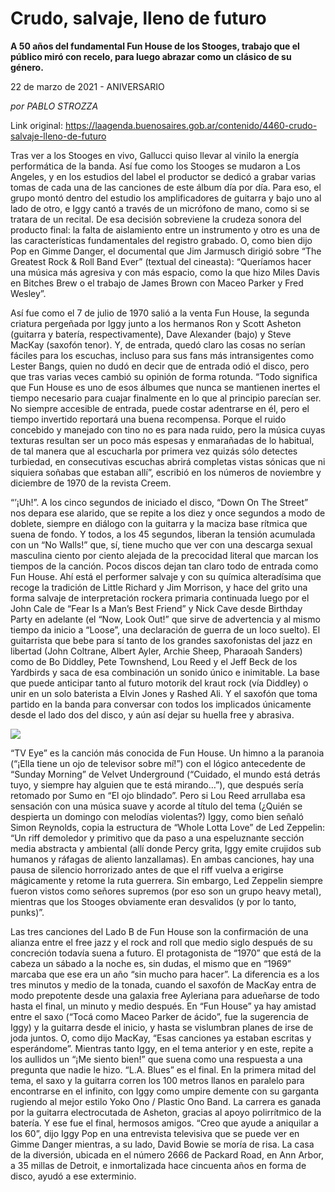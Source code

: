 # Crudo, salvaje, lleno de futuro

**A 50 años del fundamental Fun House de los Stooges, trabajo que el público miró con recelo, para luego abrazar como un clásico de su género.**

22 de marzo de 2021 - ANIVERSARIO

_por PABLO STROZZA_

Link original: https://laagenda.buenosaires.gob.ar/contenido/4460-crudo-salvaje-lleno-de-futuro



Tras ver a los Stooges en vivo, Gallucci quiso llevar al vinilo la energía performática de la banda. Así fue como los Stooges se mudaron a Los Angeles, y en los estudios del label el productor se dedicó a grabar varias tomas de cada una de las canciones de este álbum día por día. Para eso, el grupo montó dentro del estudio los amplificadores de guitarra y bajo uno al lado de otro, e Iggy cantó a través de un micrófono de mano, como si se tratara de un recital. De esa decisión sobreviene la crudeza sonora del producto final: la falta de aislamiento entre un instrumento y otro es una de las características fundamentales del registro grabado. O, como bien dijo Pop en Gimme Danger, el documental que Jim Jarmusch dirigió sobre “The Greatest Rock & Roll Band Ever” (textual del cineasta): “Queríamos hacer una música más agresiva y con más espacio, como la que hizo Miles Davis en Bitches Brew o el trabajo de James Brown con Maceo Parker y Fred Wesley”.




Así fue como el 7 de julio de 1970 salió a la venta Fun House, la segunda criatura pergeñada por Iggy junto a los hermanos Ron y Scott Asheton (guitarra y batería, respectivamente), Dave Alexander (bajo) y Steve MacKay (saxofón tenor). Y, de entrada, quedó claro las cosas no serían fáciles para los escuchas, incluso para sus fans más intransigentes como Lester Bangs, quien no dudó en decir que de entrada odió el disco, pero que tras varias veces cambió su opinión de forma rotunda. “Todo significa que Fun House es uno de esos álbumes que nunca se mantienen inertes el tiempo necesario para cuajar finalmente en lo que al principio parecían ser. No siempre accesible de entrada, puede costar adentrarse en él, pero el tiempo invertido reportará una buena recompensa. Porque el ruido concebido y manejado con tino no es para nada ruido, pero la música cuyas texturas resultan ser un poco más espesas y enmarañadas de lo habitual, de tal manera que al escucharla por primera vez quizás sólo detectes turbiedad, en consecutivas escuchas abrirá completas vistas sónicas que ni siquiera soñabas que estaban allí”, escribió en los números de noviembre y diciembre de 1970 de la revista Creem.




“’¡Uh!”. A los cinco segundos de iniciado el disco, “Down On The Street” nos depara ese alarido, que se repite a los diez y once segundos a modo de doblete, siempre en diálogo con la guitarra y la maciza base rítmica que suena de fondo. Y todos, a los 45 segundos, liberan la tensión acumulada con un “No Walls!” que, sí, tiene mucho que ver con una descarga sexual masculina ciento por ciento alejada de la precocidad literal que marcan los tiempos de la canción. Pocos discos dejan tan claro todo de entrada como Fun House. Ahí está el performer salvaje y con su química alteradísima que recoge la tradición de Little Richard y Jim Morrison, y hace del grito una forma salvaje de interpretación rockera primaria continuada luego por el John Cale de “Fear Is a Man’s Best Friend” y Nick Cave desde Birthday Party en adelante (el “Now, Look Out!” que sirve de advertencia y al mismo tiempo da inicio a “Loose”, una declaración de guerra de un loco suelto). El guitarrista que bebe para sí tanto de los grandes saxofonistas del jazz en libertad (John Coltrane, Albert Ayler, Archie Sheep, Pharaoah Sanders) como de Bo Diddley, Pete Townshend, Lou Reed y el Jeff Beck de los Yardbirds y saca de esa combinación un sonido único e inimitable. La base que puede anticipar tanto al futuro motorik del kraut rock (vía Diddley) o unir en un solo baterista a Elvin Jones y Rashed Ali. Y el saxofón que toma partido en la banda para conversar con todos los implicados únicamente desde el lado dos del disco, y aún así dejar su huella free y abrasiva.




[![](https://img.youtube.com/vi/1OedEgzDl_I/0.jpg)](https://www.youtube.com/watch?v=1OedEgzDl_I)




“TV Eye” es la canción más conocida de Fun House. Un himno a la paranoia (“¡Ella tiene un ojo de televisor sobre mí!”) con el lógico antecedente de “Sunday Morning” de Velvet Underground (“Cuidado, el mundo está detrás tuyo, y siempre hay alguien que te está mirando…”), que después sería retomado por Sumo en “El ojo blindado”. Pero si Lou Reed arrullaba esa sensación con una música suave y acorde al título del tema (¿Quién se despierta un domingo con melodías violentas?) Iggy, como bien señaló Simon Reynolds, copia la estructura de “Whole Lotta Love” de Led Zeppelin: “Un riff demoledor y primitivo que da paso a una espeluznante sección media abstracta y ambiental (allí donde Percy grita, Iggy emite crujidos sub humanos y ráfagas de aliento lanzallamas). En ambas canciones, hay una pausa de silencio horrorizado antes de que el riff vuelva a erigirse mágicamente y retome la ruta guerrera. Sin embargo, Led Zeppelin siempre fueron vistos como señores supremos (por eso son un grupo heavy metal), mientras que los Stooges obviamente eran desvalidos (y por lo tanto, punks)”.




Las tres canciones del Lado B de Fun House son la confirmación de una alianza entre el free jazz y el rock and roll que medio siglo después de su concreción todavía suena a futuro. El protagonista de “1970” que está de la cabeza un sábado a la noche es, sin dudas, el mismo que en “1969” marcaba que ese era un año “sin mucho para hacer”. La diferencia es a los tres minutos y medio de la tonada, cuando el saxofón de MacKay entra de modo prepotente desde una galaxia free Ayleriana para adueñarse de todo hasta el final, un minuto y medio después. En “Fun House” ya hay amistad entre el saxo (“Tocá como Maceo Parker de ácido”, fue la sugerencia de Iggy) y la guitarra desde el inicio, y hasta se vislumbran planes de irse de joda juntos. O, como dijo MacKay, “Esas canciones ya estaban escritas y esperándome”. Mientras tanto Iggy, en el tema anterior y en este, repite a los aullidos un “¡Me siento bien!” que suena como una respuesta a una pregunta que nadie le hizo. “L.A. Blues” es el final. En la primera mitad del tema, el saxo y la guitarra corren los 100 metros llanos en paralelo para encontrarse en el infinito, con Iggy como umpire demente con su garganta rugiendo al mejor estilo Yoko Ono / Plastic Ono Band. La carrera es ganada por la guitarra electrocutada de Asheton, gracias al apoyo polirrítmico de la batería. Y ese fue el final, hermosos amigos. “Creo que ayude a aniquilar a los 60”, dijo Iggy Pop en una entrevista televisiva que se puede ver en Gimme Danger mientras, a su lado, David Bowie se moría de risa. La casa de la diversión, ubicada en el número 2666 de Packard Road, en Ann Arbor, a 35 millas de Detroit, e inmortalizada hace cincuenta años en forma de disco, ayudó a ese exterminio.



